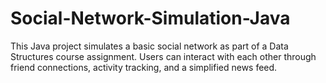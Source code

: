 # Social-Network-Simulation-Java
This Java project simulates a basic social network as part of a Data Structures course assignment. Users can interact with each other through friend connections, activity tracking, and a simplified news feed.

